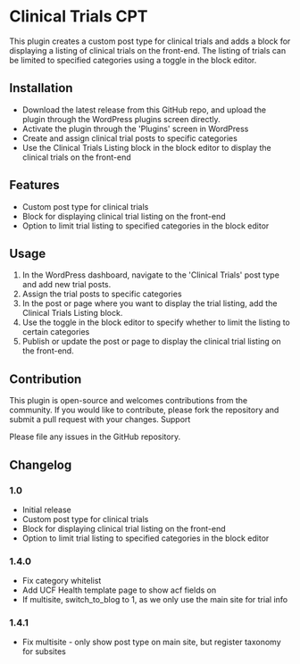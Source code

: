 # Clinical Trials CPT

This plugin creates a custom post type for clinical trials and adds a block for displaying a listing of clinical trials on the front-end. The listing of trials can be limited to specified categories using a toggle in the block editor.

## Installation

* Download the latest release from this GitHub repo, and upload the plugin through the WordPress plugins screen directly.
* Activate the plugin through the 'Plugins' screen in WordPress
* Create and assign clinical trial posts to specific categories
* Use the Clinical Trials Listing block in the block editor to display the clinical trials on the front-end

## Features

* Custom post type for clinical trials
* Block for displaying clinical trial listing on the front-end
* Option to limit trial listing to specified categories in the block editor

## Usage

1. In the WordPress dashboard, navigate to the 'Clinical Trials' post type and add new trial posts.
2. Assign the trial posts to specific categories
3. In the post or page where you want to display the trial listing, add the Clinical Trials Listing block.
4. Use the toggle in the block editor to specify whether to limit the listing to certain categories
5. Publish or update the post or page to display the clinical trial listing on the front-end.

## Contribution

This plugin is open-source and welcomes contributions from the community. If you would like to contribute, please fork the repository and submit a pull request with your changes.
Support

Please file any issues in the GitHub repository.

## Changelog

### 1.0

* Initial release
* Custom post type for clinical trials
* Block for displaying clinical trial listing on the front-end
* Option to limit trial listing to specified categories in the block editor

### 1.4.0

* Fix category whitelist
* Add UCF Health template page to show acf fields on
* If multisite, switch_to_blog to 1, as we only use the main site for trial info

### 1.4.1
* Fix multisite - only show post type on main site, but register taxonomy for subsites
